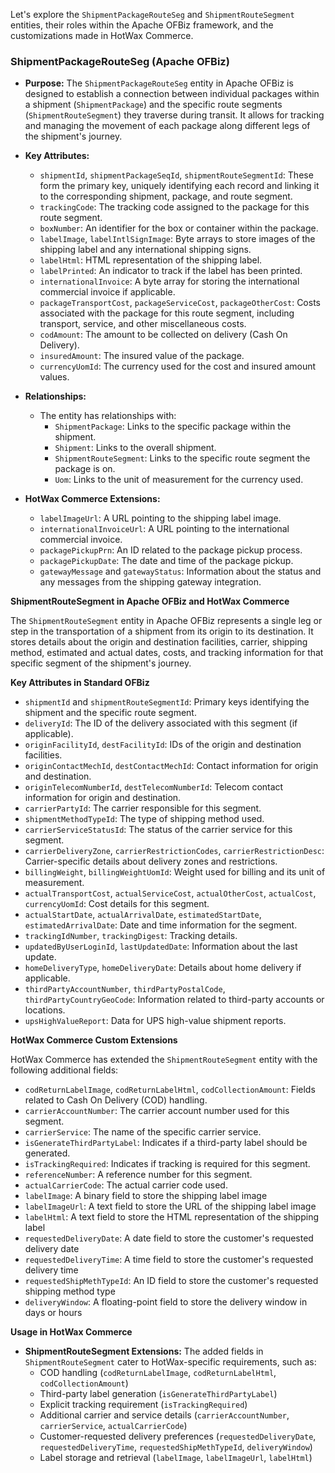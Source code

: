 Let's explore the `ShipmentPackageRouteSeg` and `ShipmentRouteSegment` entities, their roles within the Apache OFBiz framework, and the customizations made in HotWax Commerce.

### ShipmentPackageRouteSeg (Apache OFBiz)

*   **Purpose:** The `ShipmentPackageRouteSeg` entity in Apache OFBiz is designed to establish a connection between individual packages within a shipment (`ShipmentPackage`) and the specific route segments (`ShipmentRouteSegment`) they traverse during transit. It allows for tracking and managing the movement of each package along different legs of the shipment's journey.

*   **Key Attributes:**
    *   `shipmentId`, `shipmentPackageSeqId`, `shipmentRouteSegmentId`: These form the primary key, uniquely identifying each record and linking it to the corresponding shipment, package, and route segment.
    *   `trackingCode`: The tracking code assigned to the package for this route segment.
    *   `boxNumber`: An identifier for the box or container within the package.
    *   `labelImage`, `labelIntlSignImage`: Byte arrays to store images of the shipping label and any international shipping signs.
    *   `labelHtml`: HTML representation of the shipping label.
    *   `labelPrinted`: An indicator to track if the label has been printed.
    *   `internationalInvoice`: A byte array for storing the international commercial invoice if applicable.
    *   `packageTransportCost`, `packageServiceCost`, `packageOtherCost`: Costs associated with the package for this route segment, including transport, service, and other miscellaneous costs.
    *   `codAmount`: The amount to be collected on delivery (Cash On Delivery).
    *   `insuredAmount`: The insured value of the package.
    *   `currencyUomId`: The currency used for the cost and insured amount values.

*   **Relationships:**
    *   The entity has relationships with:
        *   `ShipmentPackage`: Links to the specific package within the shipment.
        *   `Shipment`: Links to the overall shipment.
        *   `ShipmentRouteSegment`: Links to the specific route segment the package is on.
        *   `Uom`: Links to the unit of measurement for the currency used.

*   **HotWax Commerce Extensions:**
    *   `labelImageUrl`: A URL pointing to the shipping label image.
    *   `internationalInvoiceUrl`: A URL pointing to the international commercial invoice.
    *   `packagePickupPrn`: An ID related to the package pickup process.
    *   `packagePickupDate`: The date and time of the package pickup.
    *   `gatewayMessage` and `gatewayStatus`: Information about the status and any messages from the shipping gateway integration.



**ShipmentRouteSegment in Apache OFBiz and HotWax Commerce**

The `ShipmentRouteSegment` entity in Apache OFBiz represents a single leg or step in the transportation of a shipment from its origin to its destination. It stores details about the origin and destination facilities, carrier, shipping method, estimated and actual dates, costs, and tracking information for that specific segment of the shipment's journey.

**Key Attributes in Standard OFBiz**

*   `shipmentId` and `shipmentRouteSegmentId`: Primary keys identifying the shipment and the specific route segment.
*   `deliveryId`: The ID of the delivery associated with this segment (if applicable).
*   `originFacilityId`, `destFacilityId`: IDs of the origin and destination facilities.
*   `originContactMechId`, `destContactMechId`: Contact information for origin and destination.
*   `originTelecomNumberId`, `destTelecomNumberId`: Telecom contact information for origin and destination.
*   `carrierPartyId`: The carrier responsible for this segment.
*   `shipmentMethodTypeId`: The type of shipping method used.
*   `carrierServiceStatusId`: The status of the carrier service for this segment.
*   `carrierDeliveryZone`, `carrierRestrictionCodes`, `carrierRestrictionDesc`: Carrier-specific details about delivery zones and restrictions.
*   `billingWeight`, `billingWeightUomId`: Weight used for billing and its unit of measurement.
*   `actualTransportCost`, `actualServiceCost`, `actualOtherCost`, `actualCost`, `currencyUomId`: Cost details for this segment.
*   `actualStartDate`, `actualArrivalDate`, `estimatedStartDate`, `estimatedArrivalDate`: Date and time information for the segment.
*   `trackingIdNumber`, `trackingDigest`: Tracking details.
*   `updatedByUserLoginId`, `lastUpdatedDate`: Information about the last update.
*   `homeDeliveryType`, `homeDeliveryDate`: Details about home delivery if applicable.
*   `thirdPartyAccountNumber`, `thirdPartyPostalCode`, `thirdPartyCountryGeoCode`: Information related to third-party accounts or locations.
*   `upsHighValueReport`: Data for UPS high-value shipment reports.

**HotWax Commerce Custom Extensions**

HotWax Commerce has extended the `ShipmentRouteSegment` entity with the following additional fields:

*   `codReturnLabelImage`, `codReturnLabelHtml`, `codCollectionAmount`: Fields related to Cash On Delivery (COD) handling.
*   `carrierAccountNumber`: The carrier account number used for this segment.
*   `carrierService`: The name of the specific carrier service.
*   `isGenerateThirdPartyLabel`: Indicates if a third-party label should be generated.
*   `isTrackingRequired`: Indicates if tracking is required for this segment.
*   `referenceNumber`: A reference number for this segment.
*   `actualCarrierCode`: The actual carrier code used.
*   `labelImage`: A binary field to store the shipping label image
*   `labelImageUrl`: A text field to store the URL of the shipping label image
*   `labelHtml`: A text field to store the HTML representation of the shipping label
*   `requestedDeliveryDate`: A date field to store the customer's requested delivery date
*   `requestedDeliveryTime`: A time field to store the customer's requested delivery time
*   `requestedShipMethTypeId`: An ID field to store the customer's requested shipping method type
*   `deliveryWindow`: A floating-point field to store the delivery window in days or hours

**Usage in HotWax Commerce**

*   **ShipmentRouteSegment Extensions:** The added fields in `ShipmentRouteSegment` cater to HotWax-specific requirements, such as:
    *   COD handling (`codReturnLabelImage`, `codReturnLabelHtml`, `codCollectionAmount`)
    *   Third-party label generation (`isGenerateThirdPartyLabel`)
    *   Explicit tracking requirement (`isTrackingRequired`)
    *   Additional carrier and service details (`carrierAccountNumber`, `carrierService`, `actualCarrierCode`)
    *   Customer-requested delivery preferences (`requestedDeliveryDate`, `requestedDeliveryTime`, `requestedShipMethTypeId`, `deliveryWindow`)
    *   Label storage and retrieval (`labelImage`, `labelImageUrl`, `labelHtml`)

